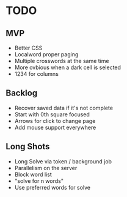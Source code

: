 # TODO
## MVP
- Better CSS
- Localword proper paging
- Multiple crosswords at the same time
- More ovbious when a dark cell is selected
- 1234 for columns

## Backlog
- Recover saved data if it's not complete
- Start with 0th square focused
- Arrows for click to change page
- Add mouse support everywhere

## Long Shots
- Long Solve via token / background job
- Parallelism on the server
- Block word list
- "solve for n words"
- Use preferred words for solve
